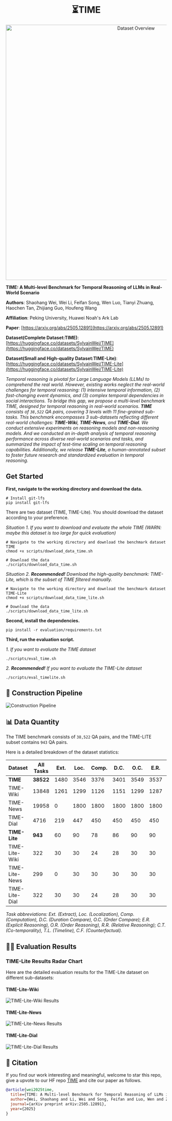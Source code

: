 <h1 align="center">
⏳TIME
</h1>

<p align="center">
  <img src="assets/dataset_overview.png" alt="Dataset Overview" width="800"/>
</p>


**TIME: A Multi-level Benchmark for Temporal Reasoning of LLMs in Real-World Scenario**


**Authors**: Shaohang Wei, Wei Li, Feifan Song, Wen Luo, Tianyi Zhuang, Haochen Tan, Zhijiang Guo, Houfeng Wang

**Affiliation**: Peking University, Huawei Noah's Ark Lab

**Paper**: [https://arxiv.org/abs/2505.12891](https://arxiv.org/abs/2505.12891)

**Dataset(Complete Dataset:TIME)**: [https://huggingface.co/datasets/SylvainWei/TIME](https://huggingface.co/datasets/SylvainWei/TIME)

**Dataset(Small and High-quality Dataset:TIME-Lite)**: [https://huggingface.co/datasets/SylvainWei/TIME-Lite](https://huggingface.co/datasets/SylvainWei/TIME-Lite)


*Temporal reasoning is pivotal for Large Language Models (LLMs) to comprehend
the real world. However, existing works neglect the real-world challenges for
temporal reasoning: (1) intensive temporal information, (2) fast-changing event
dynamics, and (3) complex temporal dependencies in social interactions. To
bridge this gap, we propose a multi-level benchmark TIME, designed for temporal
reasoning in real-world scenarios. **TIME** consists of `38,522` QA pairs, covering 3
levels with 11 fine-grained sub-tasks. This benchmark encompasses 3 sub-datasets
reflecting different real-world challenges: **TIME-Wiki**, **TIME-News**, and **TIME-Dial**. We conduct extensive experiments on reasoning models and non-reasoning
models. And we conducted an in-depth analysis of temporal reasoning performance
across diverse real-world scenarios and tasks, and summarized the impact of
test-time scaling on temporal reasoning capabilities. Additionally, we release
**TIME-Lite**, a human-annotated subset to foster future research and standardized
evaluation in temporal reasoning.*




## Get Started
**First, navigate to the working directory and download the data.**
```
# Install git-lfs
pip install git-lfs
```

There are two dataset (TIME, TIME-Lite). You should download the dataset according to your preference.

_Situation 1. If you want to download and evaluate the whole TIME (WARN: maybe this dataset is too large for quick evaluation)_
```
# Navigate to the working directory and download the benchmark dataset TIME
chmod +x scripts/download_data_time.sh

# Download the data
./scripts/download_data_time.sh
```

_Situation 2. **Recommended!** Download the high-quality benchmark: TIME-Lite, which is the subset of TIME filtered manually._
```
# Navigate to the working directory and download the benchmark dataset TIME-Lite
chmod +x scripts/download_data_time_lite.sh

# Download the data
./scripts/download_data_time_lite.sh
```



**Second, install the dependencies.**
```
pip install -r evaluation/requirements.txt
```

**Third, run the evaluation script.**

_1. If you want to evaluate the TIME dataset_
```
./scripts/eval_time.sh
```

_2. **Recommended!** If you want to evaluate the TIME-Lite dataset_
```
./scripts/eval_timelite.sh
```

## 🧠 Construction Pipeline
![Construction Pipeline](assets/dataset_pipeline.png)


## 📊 Data Quantity

The TIME benchmark consists of `38,522` QA pairs, and the TIME-LITE subset contains `943` QA pairs.

Here is a detailed breakdown of the dataset statistics:

| Dataset          | All Tasks | Ext. | Loc. | Comp. | D.C. | O.C. | E.R. | O.R. | R.R. | C.T. | T.L. | C.F. |
|------------------|-----------|------|------|-------|------|------|------|------|------|------|------|------|
| **TIME** | **38522** | 1480 | 3546 | 3376  | 3401 | 3549 | 3537 | 3538 | 3537 | 3513 | 5508 | 3537 |
| TIME-Wiki        | 13848     | 1261 | 1299 | 1126  | 1151 | 1299 | 1287 | 1288 | 1287 | 1263 | 1300 | 1287 |
| TIME-News        | 19958     | 0    | 1800 | 1800  | 1800 | 1800 | 1800 | 1800 | 1800 | 1800 | 3758 | 1800 |
| TIME-Dial        | 4716      | 219  | 447  | 450   | 450  | 450  | 450  | 450  | 450  | 450  | 450  | 450  |
| **TIME-Lite** | **943** | 60   | 90   | 78    | 86   | 90   | 90   | 90   | 90   | 90   | 89   | 90   |
| TIME-Lite-Wiki   | 322       | 30   | 30   | 24    | 28   | 30   | 30   | 30   | 30   | 30   | 30   | 30   |
| TIME-Lite-News   | 299       | 0    | 30   | 30    | 30   | 30   | 30   | 30   | 30   | 30   | 29   | 30   |
| TIME-Lite-Dial   | 322       | 30   | 30   | 24    | 28   | 30   | 30   | 30   | 30   | 30   | 30   | 30   |

*Task abbreviations: Ext. (Extract), Loc. (Localization), Comp. (Computation), D.C. (Duration Compare), O.C. (Order Compare); E.R. (Explicit Reasoning), O.R. (Order Reasoning), R.R. (Relative Reasoning); C.T. (Co-temporality), T.L. (Timeline), C.F. (Counterfactual).*

## 💪🏻 Evaluation Results

### TIME-Lite Results Radar Chart

Here are the detailed evaluation results for the TIME-Lite dataset on different sub-datasets:

#### TIME-Lite-Wiki
![TIME-Lite-Wiki Results](assets/radar_time_lite_wiki.png)

#### TIME-Lite-News
![TIME-Lite-News Results](assets/radar_time_lite_news.png)

#### TIME-Lite-Dial
![TIME-Lite-Dial Results](assets/radar_time_lite_dial.png)



## 💬 Citation

If you find our work interesting and meaningful, welcome to star this repo, give a upvote to our HF repo [TIME](https://huggingface.co/datasets/SylvainWei/TIME) and cite our paper as follows.

```bibtex
@article{wei2025time,
  title={TIME: A Multi-level Benchmark for Temporal Reasoning of LLMs in Real-World Scenarios},
  author={Wei, Shaohang and Li, Wei and Song, Feifan and Luo, Wen and Zhuang, Tianyi and Tan, Haochen and Guo, Zhijiang and Wang, Houfeng},
  journal={arXiv preprint arXiv:2505.12891},
  year={2025}
}
```

